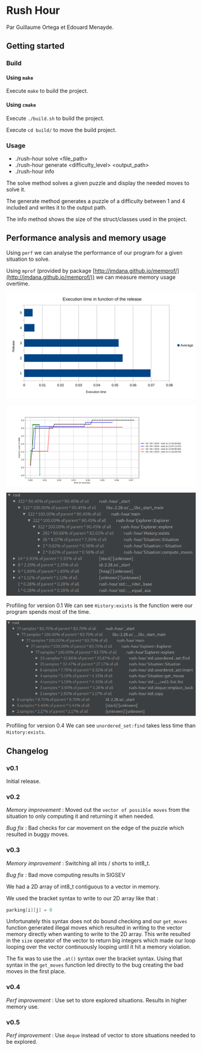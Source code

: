 # Rush Hour

Par Guillaume Ortega et Edouard Menayde.

## Getting started

### Build

#### Using `make`

Execute `make` to build the project.

#### Using `cmake`

Execute `./build.sh` to build the project.

Execute `cd build/` to move the build project.

### Usage

- ./rush-hour solve <file_path>
- ./rush-hour generate <difficulty_level> <output_path>
- ./rush-hour info

The solve method solves a given puzzle and display the needed moves to solve it.

The generate method generates a puzzle of a difficulty between 1 and 4 included and writes it to the output path.

The info method shows the size of the struct/classes used in the project.

## Performance analysis and memory usage

Using `perf` we can analyse the performance of our program for a given situation to solve.

Using `mprof` (provided by package [http://jmdana.github.io/memprof/](http://jmdana.github.io/memprof/)) we can measure memory usage overtime.

![](doc/perf/rush_hour.svg)

![](doc/memory_usage/graph.svg)

![](doc/perf/perf01.png)

Profiling for version 0.1
We can see `History:exists` is the function were our program spends most of the time.

![](doc/perf/perf04.png)

Profiling for version 0.4
We can see `unordered_set:find` takes less time than `History:exists`.

## Changelog

### v0.1
Initial release.

### v0.2
*Memory improvement* : Moved out the `vector of possible moves` from the situation to only computing it and returning 
it when needed.

*Bug fix* : Bad checks for car movement on the edge of the puzzle which resulted in buggy moves.

### v0.3
*Memory improvement* : Switching all ints / shorts to int8_t.

*Bug fix* : Bad move computing results in SIGSEV

We had a 2D array of int8_t contiguous to a vector in memory.

We used the bracket syntax to write to our 2D array like that :
```cpp
parking[i][j] = 0
```
Unfortunately this syntax does not do bound checking and our `get_moves` function generated illegal moves which 
resulted in writing to the vector memory directly when wanting to write to the 2D array. This write resulted in the 
`size` operator of the vector to return big integers which made our loop looping over the vector continuously looping
 until it hit a memory violation.

The fix was to use the `.at()` syntax over the bracket syntax.
 Using that syntax in the `get_moves` function led 
directly to the bug creating the bad moves in the first place.

### v0.4
*Perf improvement* : Use set to store explored situations. Results in higher memory use.

### v0.5
*Perf improvement* : Use `deque` instead of vector to store situations needed to be explored.

